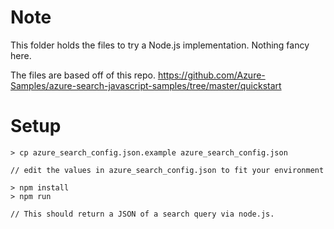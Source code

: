 # Note

This folder holds the files to try a Node.js implementation. Nothing fancy here.

The files are based off of this repo.
https://github.com/Azure-Samples/azure-search-javascript-samples/tree/master/quickstart


# Setup

```
> cp azure_search_config.json.example azure_search_config.json

// edit the values in azure_search_config.json to fit your environment

> npm install
> npm run

// This should return a JSON of a search query via node.js.
```